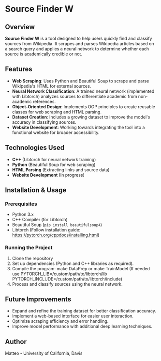 # Source Finder W

## Overview
**Source Finder W** is a tool designed to help users quickly find and classify sources from Wikipedia. It scrapes and parses Wikipedia articles based on a search query and applies a neural network to determine whether each source is academically credible or not.

## Features
- **Web Scraping**: Uses Python and Beautiful Soup to scrape and parse Wikipedia's HTML for external sources.
- **Neural Network Classification**: A trained neural network (implemented with Libtorch) analyzes sources to differentiate academic from non-academic references.
- **Object-Oriented Design**: Implements OOP principles to create reusable classes for web scraping and HTML parsing.
- **Dataset Creation**: Includes a growing dataset to improve the model's accuracy in classifying sources.
- **Website Development**: Working towards integrating the tool into a functional website for broader accessibility.

## Technologies Used
- **C++** (Libtorch for neural network training)
- **Python** (Beautiful Soup for web scraping)
- **HTML Parsing** (Extracting links and source data)
- **Website Development** (In progress)

## Installation & Usage
### Prerequisites
- Python 3.x
- C++ Compiler (for Libtorch)
- Beautiful Soup (`pip install beautifulsoup4`)
- Libtorch (Follow installation guide: https://pytorch.org/cppdocs/installing.html)

### Running the Project
1. Clone the repository
2. Set up dependencies (Python and C++ libraries as required).
3. Compile the program: make DataPrep or make TrainModel (If needed use PYTORCH_LIB=/custom/path/to/libtorch/lib PYTORCH_INCLUDE=/custom/path/to/libtorch/include)
4. Process and classify sources using the neural network.

## Future Improvements
- Expand and refine the training dataset for better classification accuracy.
- Implement a web-based interface for easier user interaction.
- Optimize scraping efficiency and error handling.
- Improve model performance with additional deep learning techniques.

## Author
Matteo - University of California, Davis
